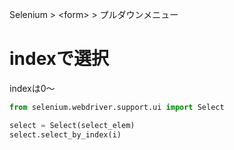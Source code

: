 Selenium > \<form> > プルダウンメニュー
# indexで選択
indexは0～  
```python
from selenium.webdriver.support.ui import Select

select = Select(select_elem)
select.select_by_index(i)
```
